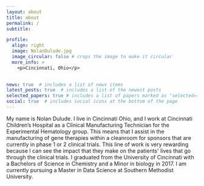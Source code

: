 ```yaml
---
layout: about
title: about
permalink: /
subtitle: 

profile:
  align: right
  image: NolanDulude.jpg
  image_circular: false # crops the image to make it circular
  more_info: >
    <p>Cincinnati, Ohio</p>
    

news: true  # includes a list of news items
latest_posts: true  # includes a list of the newest posts
selected_papers: true # includes a list of papers marked as "selected={true}"
social: true  # includes social icons at the bottom of the page
---
```


My name is Nolan Dulude. I live in Cincinnati Ohio, and I work at Cincinnati Children’s Hospital as a Clinical Manufacturing Technician for the Experimental Hematology group. This means that I assist in the manufacturing of gene therapies within a cleanroom for sponsors that are currently in phase 1 or 2 clinical trials. This line of work is very rewarding because I can see the impact that they make on the patients' lives that go through the clinical trials. I graduated from the University of Cincinnati with a Bachelors of Science in Chemistry and a Minor in biology in 2017. I am currently pursuing a Master in Data Science at Southern Methodist University.


